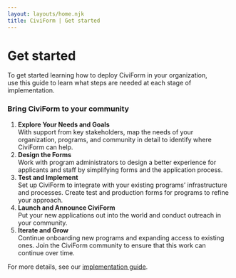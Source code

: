 ```yaml
---
layout: layouts/home.njk
title: CiviForm | Get started
---
```

# Get started

To get started learning how to deploy CiviForm in your organization, <br>use this guide to learn what steps are needed at each stage of implementation.

<div class="cagov-with-sidebar cagov-with-sidebar-left cagov-featured-section cagov-block">
  <div>
    <div class="cagov-stack cagov-featured-sidebar">
      <h3>Bring CiviForm to your community</h3>
      <div class="cagov-hero-body-content">
        <ol class="cagov-step-list m-t-2">
        <li>
            <strong>Explore Your Needs and Goals</strong>
            <br />
            <span class="has-inline-color cagov-step-list-content">
            With support from key stakeholders, map the needs of your organization, programs, and community in detail to identify where CiviForm can help.
            </span>
        </li>
        <li>
            <strong>Design the Forms</strong>
            <br />
            <span class="has-inline-color cagov-step-list-content">
            Work with program administrators to design a better experience for applicants and staff by simplifying forms and the application process.
            </span>
        </li>
        <li>
            <strong>Test and Implement</strong>
            <br />
            <span class="has-inline-color cagov-step-list-content">
            Set up CiviForm to integrate with your existing programs’ infrastructure and processes. Create test and production forms for programs to refine your approach.
            </span>
        </li>
        <li>
            <strong>Launch and Announce CiviForm</strong>
            <br />
            <span class="has-inline-color cagov-step-list-content">
            Put your new applications out into the world and conduct outreach in your community.
            </span>
        </li>
        <li>
            <strong>Iterate and Grow</strong>
            <br />
            <span class="has-inline-color cagov-step-list-content">
            Continue onboarding new programs and expanding access to existing ones. Join the CiviForm community to ensure that this work can continue over time.
            </span>
        </li>
        </ol>
      </div>
    </div>
  </div>
</div>
For more details, see our <a href="https://docs.civiform.us/user-manual/onboarding-guide"> implementation guide</a>.